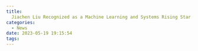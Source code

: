 ```yaml
---
title:
  Jiachen Liu Recognized as a Machine Learning and Systems Rising Star. Congrats Jiachen!
categories:
  - News
date: 2023-05-19 19:15:54
tags:
---
```


